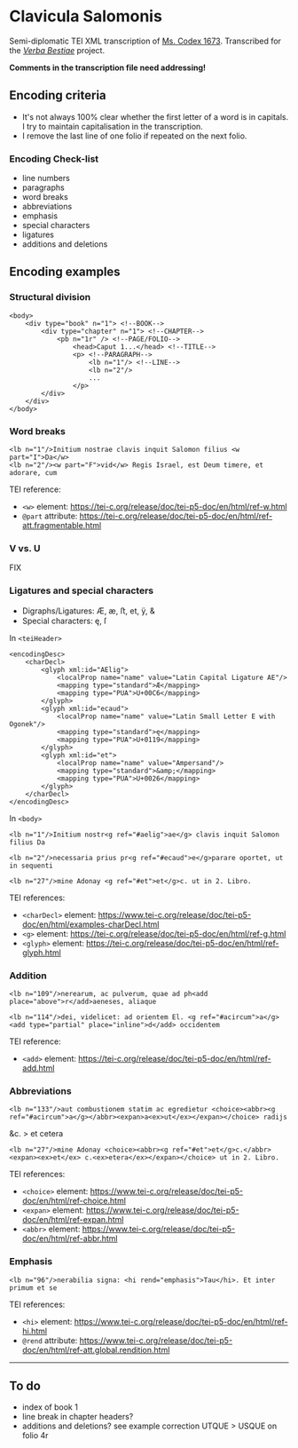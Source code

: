 # Clavicula Salomonis

Semi-diplomatic TEI XML transcription of [Ms. Codex 1673](http://dla.library.upenn.edu/dla/medren/detail.html?id=MEDREN_9962943583503681).
Transcribed for the [_Verba Bestiae_](https://github.com/CIRCSE/VerbaBestiae) project. 


**Comments in the transcription file need addressing!**


## Encoding criteria

- It's not always 100% clear whether the first letter of a word is in capitals. I try to maintain capitalisation in the transcription.
- I remove the last line of one folio if repeated on the next folio.

 

### Encoding Check-list

- line numbers
- paragraphs
- word breaks
- abbreviations
- emphasis
- special characters
- ligatures
- additions and deletions  



## Encoding examples


### Structural division

```
<body>        
    <div type="book" n="1"> <!--BOOK-->
        <div type="chapter" n="1"> <!--CHAPTER-->
            <pb n="1r" /> <!--PAGE/FOLIO-->
                <head>Caput 1...</head> <!--TITLE-->
                <p> <!--PARAGRAPH-->                    
                    <lb n="1"/> <!--LINE-->
                    <lb n="2"/>
                    ...
                </p>
        </div>
    </div>
</body>
```


### Word breaks

```
<lb n="1"/>Initium nostrae clavis inquit Salomon filius <w part="I">Da</w>
<lb n="2"/><w part="F">vid</w> Regis Israel, est Deum timere, et adorare, cum
```

TEI reference:
* `<w>` element: https://tei-c.org/release/doc/tei-p5-doc/en/html/ref-w.html
* `@part` attribute: https://tei-c.org/release/doc/tei-p5-doc/en/html/ref-att.fragmentable.html

### V vs. U

FIX

### Ligatures and special characters

- Digraphs/Ligatures: Æ, æ, ﬅ, et, ÿ, &
- Special characters: ę, ſ


<!-- 'de' ligature?-->


In `<teiHeader>`

```
<encodingDesc>
    <charDecl>
        <glyph xml:id="AElig">
            <localProp name="name" value="Latin Capital Ligature AE"/>
            <mapping type="standard">Æ</mapping>
            <mapping type="PUA">U+00C6</mapping>
        </glyph>
        <glyph xml:id="ecaud">
            <localProp name="name" value="Latin Small Letter E with Ogonek"/>
            <mapping type="standard">ę</mapping>
            <mapping type="PUA">U+0119</mapping>
        </glyph>
        <glyph xml:id="et">
            <localProp name="name" value="Ampersand"/>
            <mapping type="standard">&amp;</mapping>
            <mapping type="PUA">U+0026</mapping>
        </glyph>
    </charDecl>
</encodingDesc>
```

In `<body>`

```
<lb n="1"/>Initium nostr<g ref="#aelig">ae</g> clavis inquit Salomon filius Da
```

```
<lb n="2"/>necessaria prius pr<g ref="#ecaud">e</g>parare oportet, ut in sequenti
```

```
<lb n="27"/>mine Adonay <g ref="#et">et</g>c. ut in 2. Libro.
```

TEI references:
- `<charDecl>` element: https://www.tei-c.org/release/doc/tei-p5-doc/en/html/examples-charDecl.html
- `<g>` element: https://tei-c.org/release/doc/tei-p5-doc/en/html/ref-g.html
- `<glyph>` element: https://tei-c.org/release/doc/tei-p5-doc/en/html/ref-glyph.html


### Addition

```
<lb n="109"/>nerearum, ac pulverum, quae ad ph<add place="above">r</add>aeneses, aliaque
```

```
<lb n="114"/>dei, videlicet: ad orientem El. <g ref="#acircum">a</g><add type="partial" place="inline">d</add> occidentem
```

TEI reference:
 - `<add>` element: https://tei-c.org/release/doc/tei-p5-doc/en/html/ref-add.html


### Abbreviations

```
<lb n="133"/>aut combustionem statim ac egredietur <choice><abbr><g ref="#acircum">a</g></abbr><expan>a<ex>ut</ex></expan></choice> radijs
```

&c. > et cetera

```
<lb n="27"/>mine Adonay <choice><abbr><g ref="#et">et</g>c.</abbr><expan><ex>et</ex> c.<ex>etera</ex></expan></choice> ut in 2. Libro.
```

TEI references:
- `<choice>` element: https://www.tei-c.org/release/doc/tei-p5-doc/en/html/ref-choice.html
- `<expan>` element: https://www.tei-c.org/release/doc/tei-p5-doc/en/html/ref-expan.html
- `<abbr>` element: https://www.tei-c.org/release/doc/tei-p5-doc/en/html/ref-abbr.html


### Emphasis

```
<lb n="96"/>nerabilia signa: <hi rend="emphasis">Tau</hi>. Et inter primum et se
```

TEI references:
- `<hi>` element: https://www.tei-c.org/release/doc/tei-p5-doc/en/html/ref-hi.html
- `@rend` attribute: https://www.tei-c.org/release/doc/tei-p5-doc/en/html/ref-att.global.rendition.html

---

## To do
- index of book 1
- line break in chapter headers?
- additions and deletions? see example correction UTQUE > USQUE on folio 4r
